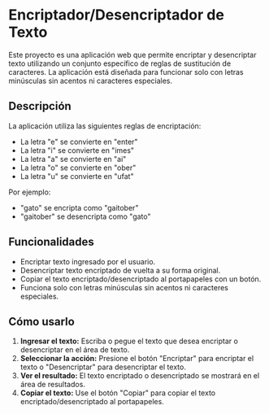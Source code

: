 # Encriptador/Desencriptador de Texto

Este proyecto es una aplicación web que permite encriptar y desencriptar texto utilizando un conjunto específico de reglas de sustitución de caracteres. La aplicación está diseñada para funcionar solo con letras minúsculas sin acentos ni caracteres especiales.

## Descripción

La aplicación utiliza las siguientes reglas de encriptación:
- La letra "e" se convierte en "enter"
- La letra "i" se convierte en "imes"
- La letra "a" se convierte en "ai"
- La letra "o" se convierte en "ober"
- La letra "u" se convierte en "ufat"

Por ejemplo:
- "gato" se encripta como "gaitober"
- "gaitober" se desencripta como "gato"

## Funcionalidades

- Encriptar texto ingresado por el usuario.
- Desencriptar texto encriptado de vuelta a su forma original.
- Copiar el texto encriptado/desencriptado al portapapeles con un botón.
- Funciona solo con letras minúsculas sin acentos ni caracteres especiales.

## Cómo usarlo

1. **Ingresar el texto:** Escriba o pegue el texto que desea encriptar o desencriptar en el área de texto.
2. **Seleccionar la acción:** Presione el botón "Encriptar" para encriptar el texto o "Desencriptar" para desencriptar el texto.
3. **Ver el resultado:** El texto encriptado o desencriptado se mostrará en el área de resultados.
4. **Copiar el texto:** Use el botón "Copiar" para copiar el texto encriptado/desencriptado al portapapeles.

